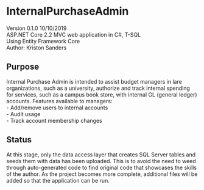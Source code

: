# InternalPurchaseAdmin
Version 0.1.0 10/10/2019 <br>
ASP.NET Core 2.2 MVC web application in C#, T-SQL<br>
Using Entity Framework Core<br>
Author: Kriston Sanders

<h2> Purpose </h2>
Internal Purchase Admin is intended to assist budget managers in lare organizations, such as a university, authorize and track internal spending for services, such as a campus book store, with internal GL (general ledger) accounts. Features available to managers:<br>
- Add/remove users to internal accounts<br>
- Audit usage<br>
- Track account membership changes<br>

<h2> Status </h2>
At this stage, only the data access layer that creates SQL Server tables and seeds them with data has been uploaded. This is to avoid the need to weed through auto-generated code to find original code that showcases the skills of the author. As the project becomes more complete, additional files will be added so that the application can be run.
